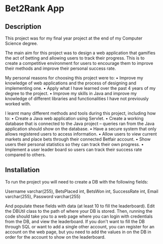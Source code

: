 # Bet2Rank App

## Description

This project was for my final year project at the end of my Computer Science degree.

The main aim for this project was to design a web application that gamifies the act of betting and allowing users to track their progress. This is to create a competitive environment for users to encourage them to improve their methods and improve their personal success rate.

My personal reasons for choosing this project were to:
• Improve my knowledge of web applications and the process of designing and implementing one.
• Apply what I have learned over the past 4 years of my degree to the project.
• Improve my skills in Java and improve my knowledge of different libraries and functionalities I have not previously worked with.

I learnt many different methods and tools during this project, including how to:
• Create a Java web application using Servlet.
• Create a working database that is connected to the Java project – queries ran from the Java application should show on the database.
• Have a secure system that only allows registered users to access information.
• Allow users to view current markets and place bets through their connected Betfair account.
• Show users their personal statistics so they can track their own progress.
• Implement a user leader board so users can track their success rate compared to others.

## Installation

To run the project you will need to create a DB with the following fields:

Username varchar(255), BetsPlaced int, BetsWon int, SuccessRate int, Email varchar(255), Password varchar(255)

And populate these fields with data (at least 10 to fill the leaderboard). Edit the DBUtil class to the path of where your DB is stored. Then, running the code should take you to a web page where you can login with credentials from the DB, and view the leaderboard. If you don't want to fill the DB through SQL or want to add a single other account, you can register for an account on the web page, but you need to add the values in on the DB in order for the account to show on the leaderboard.
